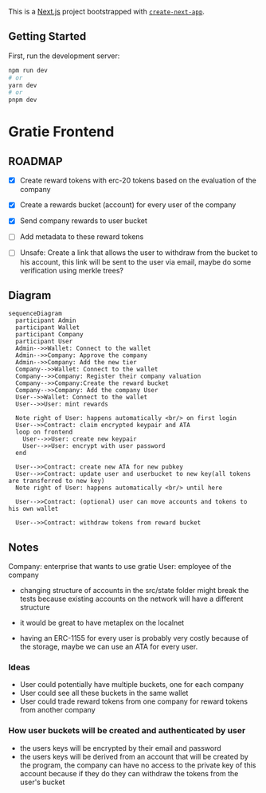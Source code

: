 This is a [Next.js](https://nextjs.org/) project bootstrapped with [`create-next-app`](https://github.com/vercel/next.js/tree/canary/packages/create-next-app).

## Getting Started

First, run the development server:

```bash
npm run dev
# or
yarn dev
# or
pnpm dev
```


# Gratie Frontend

## ROADMAP

* [x] Create reward tokens with erc-20 tokens based on the evaluation of the company
* [x] Create a rewards bucket (account) for every user of the company
* [x] Send company rewards to user bucket
* [ ] Add metadata to these reward tokens
* [ ] Unsafe: Create a link that allows the user to withdraw from the bucket to his account, this link will be sent to the user via email, maybe do some verification using merkle trees?


## Diagram

```mermaid
sequenceDiagram
  participant Admin
  participant Wallet
  participant Company
  participant User
  Admin-->>Wallet: Connect to the wallet
  Admin-->>Company: Approve the company
  Admin-->>Company: Add the new tier
  Company-->>Wallet: Connect to the wallet
  Company-->>Company: Register their company valuation
  Company-->>Company:Create the reward bucket
  Company-->>Company: Add the company User
  User-->>Wallet: Connect to the wallet
  User-->>User: mint rewards

  Note right of User: happens automatically <br/> on first login
  User-->>Contract: claim encrypted keypair and ATA
  loop on frontend
    User-->>User: create new keypair
    User-->>User: encrypt with user password
  end

  User-->>Contract: create new ATA for new pubkey
  User-->>Contract: update user and userbucket to new key(all tokens are transferred to new key)
  Note right of User: happens automatically <br/> until here

  User-->>Contract: (optional) user can move accounts and tokens to his own wallet

  User-->>Contract: withdraw tokens from reward bucket

```


## Notes

Company: enterprise that wants to use gratie
User: employee of the company


* changing structure of accounts in the src/state folder might break the tests because existing accounts on the network will have a different structure
* it would be great to have metaplex on the localnet

* having an ERC-1155 for every user is probably very costly because of the storage, maybe we can use an ATA for every user.


### Ideas

* User could potentially have multiple buckets, one for each company
* User could see all these buckets in the same wallet
* User could trade reward tokens from one company for reward tokens from another company


### How user buckets will be created and authenticated by user
* the users keys will be encrypted by their email and password
* the users keys will be derived from an account that will be created by the program, the company can have no access to the private key of this account because if they do they can withdraw the tokens from the user's bucket
